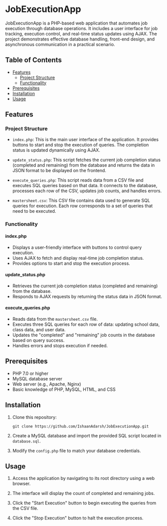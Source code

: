 # JobExecutionApp

JobExecutionApp is a PHP-based web application that automates job execution through database operations. It includes a user interface for job tracking, execution control, and real-time status updates using AJAX. The project demonstrates effective database handling, front-end design, and asynchronous communication in a practical scenario.

## Table of Contents

- [Features](#features)
   - [Project Structure](#project-structure)
   - [Functionality](#functionality)
- [Prerequisites](#prerequisites)
- [Installation](#installation)
- [Usage](#usage)

## Features
### Project Structure

- `index.php`: This is the main user interface of the application. It provides buttons to start and stop the execution of queries. The completion status is updated dynamically using AJAX.

- `update_status.php`: This script fetches the current job completion status (completed and remaining) from the database and returns the data in JSON format to be displayed on the frontend.

- `execute_queries.php`: This script reads data from a CSV file and executes SQL queries based on that data. It connects to the database, processes each row of the CSV, updates job counts, and handles errors.

- `mastersheet.csv`: This CSV file contains data used to generate SQL queries for execution. Each row corresponds to a set of queries that need to be executed.

### Functionality

#### index.php
- Displays a user-friendly interface with buttons to control query execution.
- Uses AJAX to fetch and display real-time job completion status.
- Provides options to start and stop the execution process.

#### update_status.php
- Retrieves the current job completion status (completed and remaining) from the database.
- Responds to AJAX requests by returning the status data in JSON format.

#### execute_queries.php
- Reads data from the `mastersheet.csv` file.
- Executes three SQL queries for each row of data: updating school data, class data, and user data.
- Updates the "completed" and "remaining" job counts in the database based on query success.
- Handles errors and stops execution if needed.

## Prerequisites

- PHP 7.0 or higher
- MySQL database server
- Web server (e.g., Apache, Nginx)
- Basic knowledge of PHP, MySQL, HTML, and CSS

## Installation

1. Clone this repository:
   ```
   git clone https://github.com/IshaanAdarsh/JobExecutionApp.git
   ```

2. Create a MySQL database and import the provided SQL script located in `database.sql`.

3. Modify the `config.php` file to match your database credentials.

## Usage

1. Access the application by navigating to its root directory using a web browser.

2. The interface will display the count of completed and remaining jobs.

3. Click the "Start Execution" button to begin executing the queries from the CSV file.

4. Click the "Stop Execution" button to halt the execution process.
